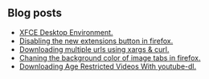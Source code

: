 ## Blog posts
<!-- BLOG-POST-LIST:START -->
- [XFCE Desktop Environment.](https://furycd001.github.io/xfce-desktop-environment/)
- [Disabling the new extensions button in firefox.](https://furycd001.github.io/disabling-the-new-extensions-button-in-firefox/)
- [Downloading multiple urls using xargs &amp; curl.](https://furycd001.github.io/downloading-multiple-urls-using-xargs-and-curl/)
- [Chaning the background color of image tabs in firefox.](https://furycd001.github.io/chaning-the-background-color-of-image-tabs-in-firefox/)
- [Downloading Age Restricted Videos With youtube-dl.](https://furycd001.github.io/downloading-age-restricted-videos-with-youtube-dl/)
<!-- BLOG-POST-LIST:END -->

<!--
**furycd001/furycd001** is a ✨ _special_ ✨ repository because its `README.md` (this file) appears on your GitHub profile.

Here are some ideas to get you started:

- 🔭 I’m currently working on ...
- 🌱 I’m currently learning ...
- 👯 I’m looking to collaborate on ...
- 🤔 I’m looking for help with ...
- 💬 Ask me about ...
- 📫 How to reach me: ...
- 😄 Pronouns: ...
- ⚡ Fun fact: ...
-->
